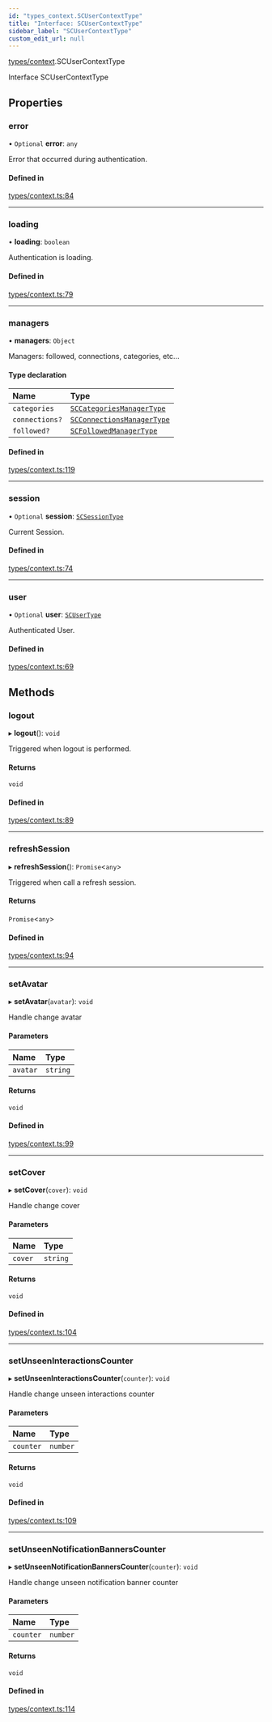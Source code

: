 ```yaml
---
id: "types_context.SCUserContextType"
title: "Interface: SCUserContextType"
sidebar_label: "SCUserContextType"
custom_edit_url: null
---
```


[types/context](../modules/types_context.md).SCUserContextType

Interface SCUserContextType

## Properties

### error

• `Optional` **error**: `any`

Error that occurred during authentication.

#### Defined in

[types/context.ts:84](https://github.com/selfcommunity/community-ui/blob/67100aa/packages/sc-core/src/types/context.ts#L84)

___

### loading

• **loading**: `boolean`

Authentication is loading.

#### Defined in

[types/context.ts:79](https://github.com/selfcommunity/community-ui/blob/67100aa/packages/sc-core/src/types/context.ts#L79)

___

### managers

• **managers**: `Object`

Managers: followed, connections, categories, etc...

#### Type declaration

| Name | Type |
| :------ | :------ |
| `categories` | [`SCCategoriesManagerType`](types_context.SCCategoriesManagerType.md) |
| `connections?` | [`SCConnectionsManagerType`](types_context.SCConnectionsManagerType.md) |
| `followed?` | [`SCFollowedManagerType`](types_context.SCFollowedManagerType.md) |

#### Defined in

[types/context.ts:119](https://github.com/selfcommunity/community-ui/blob/67100aa/packages/sc-core/src/types/context.ts#L119)

___

### session

• `Optional` **session**: [`SCSessionType`](types_context.SCSessionType.md)

Current Session.

#### Defined in

[types/context.ts:74](https://github.com/selfcommunity/community-ui/blob/67100aa/packages/sc-core/src/types/context.ts#L74)

___

### user

• `Optional` **user**: [`SCUserType`](types_user.SCUserType.md)

Authenticated User.

#### Defined in

[types/context.ts:69](https://github.com/selfcommunity/community-ui/blob/67100aa/packages/sc-core/src/types/context.ts#L69)

## Methods

### logout

▸ **logout**(): `void`

Triggered when logout is performed.

#### Returns

`void`

#### Defined in

[types/context.ts:89](https://github.com/selfcommunity/community-ui/blob/67100aa/packages/sc-core/src/types/context.ts#L89)

___

### refreshSession

▸ **refreshSession**(): `Promise`<`any`\>

Triggered when call a refresh session.

#### Returns

`Promise`<`any`\>

#### Defined in

[types/context.ts:94](https://github.com/selfcommunity/community-ui/blob/67100aa/packages/sc-core/src/types/context.ts#L94)

___

### setAvatar

▸ **setAvatar**(`avatar`): `void`

Handle change avatar

#### Parameters

| Name | Type |
| :------ | :------ |
| `avatar` | `string` |

#### Returns

`void`

#### Defined in

[types/context.ts:99](https://github.com/selfcommunity/community-ui/blob/67100aa/packages/sc-core/src/types/context.ts#L99)

___

### setCover

▸ **setCover**(`cover`): `void`

Handle change cover

#### Parameters

| Name | Type |
| :------ | :------ |
| `cover` | `string` |

#### Returns

`void`

#### Defined in

[types/context.ts:104](https://github.com/selfcommunity/community-ui/blob/67100aa/packages/sc-core/src/types/context.ts#L104)

___

### setUnseenInteractionsCounter

▸ **setUnseenInteractionsCounter**(`counter`): `void`

Handle change unseen interactions counter

#### Parameters

| Name | Type |
| :------ | :------ |
| `counter` | `number` |

#### Returns

`void`

#### Defined in

[types/context.ts:109](https://github.com/selfcommunity/community-ui/blob/67100aa/packages/sc-core/src/types/context.ts#L109)

___

### setUnseenNotificationBannersCounter

▸ **setUnseenNotificationBannersCounter**(`counter`): `void`

Handle change unseen notification banner counter

#### Parameters

| Name | Type |
| :------ | :------ |
| `counter` | `number` |

#### Returns

`void`

#### Defined in

[types/context.ts:114](https://github.com/selfcommunity/community-ui/blob/67100aa/packages/sc-core/src/types/context.ts#L114)

